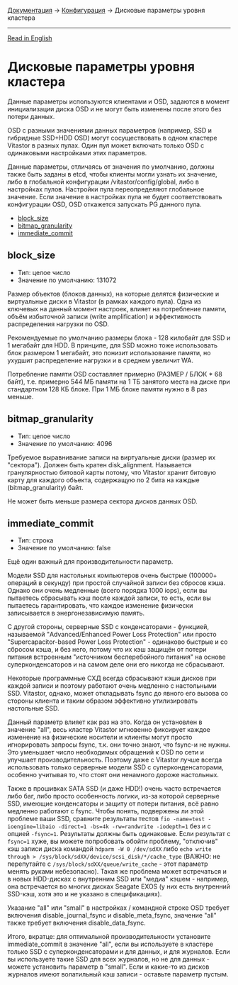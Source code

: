 [Документация](../../README-ru.md#документация) → [Конфигурация](../config.ru.md) → Дисковые параметры уровня кластера

-----

[Read in English](layout-cluster.en.md)

# Дисковые параметры уровня кластера

Данные параметры используются клиентами и OSD, задаются в момент инициализации
диска OSD и не могут быть изменены после этого без потери данных.

OSD с разными значениями данных параметров (например, SSD и гибридные SSD+HDD
OSD) могут сосуществовать в одном кластере Vitastor в разных пулах. Один пул
может включать только OSD с одинаковыми настройками этих параметров.

Данные параметры, отличаясь от значения по умолчанию, должны также быть заданы
в etcd, чтобы клиенты могли узнать их значение, либо в глобальной конфигурации
/vitastor/config/global, либо в настройках пулов. Настройки пула переопределяют
глобальное значение. Если значение в настройках пула не будет соответствовать
конфигурации OSD, OSD откажется запускать PG данного пула.

- [block_size](#block_size)
- [bitmap_granularity](#bitmap_granularity)
- [immediate_commit](#immediate_commit)

## block_size

- Тип: целое число
- Значение по умолчанию: 131072

Размер объектов (блоков данных), на которые делятся физические и виртуальные
диски в Vitastor (в рамках каждого пула). Одна из ключевых на данный момент
настроек, влияет на потребление памяти, объём избыточной записи (write
amplification) и эффективность распределения нагрузки по OSD.

Рекомендуемые по умолчанию размеры блока - 128 килобайт для SSD и 1 мегабайт
для HDD. В принципе, для SSD можно тоже использовать блок размером 1 мегабайт,
это понизит использование памяти, но ухудшит распределение нагрузки и в
среднем увеличит WA.

Потребление памяти OSD составляет примерно (РАЗМЕР / БЛОК * 68 байт),
т.е. примерно 544 МБ памяти на 1 ТБ занятого места на диске при
стандартном 128 КБ блоке. При 1 МБ блоке памяти нужно в 8 раз меньше.

## bitmap_granularity

- Тип: целое число
- Значение по умолчанию: 4096

Требуемое выравнивание записи на виртуальные диски (размер их "сектора").
Должен быть кратен disk_alignment. Называется гранулярностью битовой карты
потому, что Vitastor хранит битовую карту для каждого объекта, содержащую
по 2 бита на каждые (bitmap_granularity) байт.

Не может быть меньше размера сектора дисков данных OSD.

## immediate_commit

- Тип: строка
- Значение по умолчанию: false

Ещё один важный для производительности параметр.

Модели SSD для настольных компьютеров очень быстрые (100000+ операций в
секунду) при простой случайной записи без сбросов кэша. Однако они очень
медленные (всего порядка 1000 iops), если вы пытаетесь сбрасывать кэш после
каждой записи, то есть, если вы пытаетесь гарантировать, что каждое
изменение физически записывается в энергонезависимую память.

С другой стороны, серверные SSD с конденсаторами - функцией, называемой
"Advanced/Enhanced Power Loss Protection" или просто "Supercapacitor-based
Power Loss Protection" - одинаково быстрые и со сбросом кэша, и без
него, потому что их кэш защищён от потери питания встроенным "источником
бесперебойного питания" на основе суперконденсаторов и на самом деле они
его никогда не сбрасывают.

Некоторые программные СХД всегда сбрасывают кэши дисков при каждой записи
и поэтому работают очень медленно с настольными SSD. Vitastor, однако, может
откладывать fsync до явного его вызова со стороны клиента и таким образом
эффективно утилизировать настольные SSD.

Данный параметр влияет как раз на это. Когда он установлен в значение "all",
весь кластер Vitastor мгновенно фиксирует каждое изменение на физические
носители и клиенты могут просто игнорировать запросы fsync, т.к. они точно
знают, что fsync-и не нужны. Это уменьшает число необходимых обращений к OSD
по сети и улучшает производительность. Поэтому даже с Vitastor лучше всегда
использовать только серверные модели SSD с суперконденсаторами, особенно
учитывая то, что стоят они ненамного дороже настольных.

Также в прошивках SATA SSD (и даже HDD!) очень часто встречается либо баг,
либо просто особенность логики, из-за которой серверные SSD, имеющие
конденсаторы и защиту от потери питания, всё равно медленно работают с
fsync. Чтобы понять, подвержены ли этой проблеме ваши SSD, сравните
результаты тестов `fio -name=test -ioengine=libaio -direct=1 -bs=4k
-rw=randwrite -iodepth=1` без и с опцией `-fsync=1`. Результаты должны
быть одинаковые. Если результат с `fsync=1` хуже, вы можете попробовать
обойти проблему, "отключив" кэш записи диска командой `hdparm -W 0 /dev/sdXX`
либо `echo write through > /sys/block/sdXX/device/scsi_disk/*/cache_type`
(ВАЖНО: не перепутайте с `/sys/block/sdXX/queue/write_cache` - этот параметр
менять руками небезопасно). Такая же проблема может встречаться и в новых
HDD-дисках с внутренним SSD или "медиа" кэшем - например, она встречается во
многих дисках Seagate EXOS (у них есть внутренний SSD-кэш, хотя это и не
указано в спецификациях).

Указание "all" или "small" в настройках / командной строке OSD требует
включения disable_journal_fsync и disable_meta_fsync, значение "all" также
требует включения disable_data_fsync.

Итого, вкратце: для оптимальной производительности установите
immediate_commit в значение "all", если вы используете в кластере только SSD
с суперконденсаторами и для данных, и для журналов. Если вы используете
такие SSD для всех журналов, но не для данных - можете установить параметр
в "small". Если и какие-то из дисков журналов имеют волатильный кэш записи -
оставьте параметр пустым.
